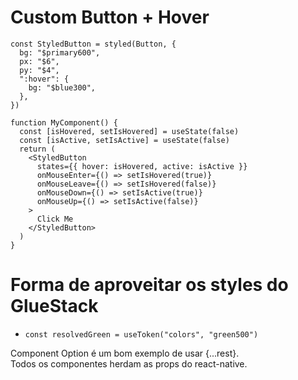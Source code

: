 # Custom Button + Hover

```` tsx
const StyledButton = styled(Button, {
  bg: "$primary600",
  px: "$6",
  py: "$4",
  ":hover": {
    bg: "$blue300",
  },
})

function MyComponent() {
  const [isHovered, setIsHovered] = useState(false)
  const [isActive, setIsActive] = useState(false)
  return (
    <StyledButton
      states={{ hover: isHovered, active: isActive }}
      onMouseEnter={() => setIsHovered(true)}
      onMouseLeave={() => setIsHovered(false)}
      onMouseDown={() => setIsActive(true)}
      onMouseUp={() => setIsActive(false)}
    >
      Click Me
    </StyledButton>
  )
}
````

# Forma de aproveitar os styles do GlueStack

- `const resolvedGreen = useToken("colors", "green500")`


Component Option é um bom exemplo de usar {...rest}.   
Todos os componentes herdam as props do react-native.